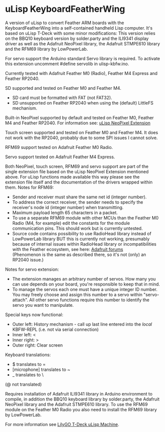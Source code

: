 # uLisp KeyboardFeatherWing
A version of uLisp to convert Feather ARM boards with the KeyboardFeatherWing into a self-contained handheld Lisp computer.
It's based on uLisp T-Deck with some minor modifications: This version relies on the BBQ10 keyboard version by solder.party
and the ILI9341 display driver as well as the Adafruit NeoPixel library, the Adafruit STMPE610 library and the RFM69 library by LowPowerLab.

For servo support the Arduino standard Servo library is required. To activate this extension uncomment #define servolib in ulisp-kbfw.ino.

Currently tested with Adafruit Feather M0 (Radio), Feather M4 Express and Feather RP2040.

SD supported and tested on Feather M0 and Feather M4.
* SD card must be formatted with FAT (not FAT32).
* SD unsupported on Feather RP2040 when using the (default) LittleFS mechanism.

Built-in NeoPixel supported by default and tested on Feather M0, Feather M4 and Feather RP2040. For information see:
[uLisp NeoPixel Extension](http://www.ulisp.com/show?4GMV)

Touch screen supported and tested on Feather M0 and Feather M4. It does not work with the RP2040, probably due to some SPI issues I cannot solve.

RFM69 support tested on Adafruit Feather M0 Radio.

Servo support tested on Adafruit Feather M4 Express.

Both NeoPixel, touch screen, RFM69 and servo support are part of the single extension file based on the uLisp NeoPixel Extension mentioned above. For uLisp functions made available this way please see the extension file itself and the documentation of the drivers wrapped within them.
Notes for RFM69:
* Sender and receiver must share the same net id (integer number).
* To address the correct receiver, the sender needs to specify the receiver's node id (integer number) when transmitting.
* Maximum payload length 65 characters in a packet.
* To use a separate RFM69 module with other MCUs than the Feather M0 Radio (M4, for example) edit the constants for the module communication pins. This should work but is currently untested.
* Source code contains possibility to use RadioHead library instead of LowPowerLab library BUT this is currently not working, presumably because of internal issues within RadioHead library or incompatibilities with the Feather ecosystem, see here: 
[Adafruit forums](https://forums.adafruit.com/viewtopic.php?p=973656#p973656)  
(Phenomenon is the same as described there, so it's not (only) an RP2040 issue.)

Notes for servo extension:
* The extension manages an arbitrary number of servos. How many you can use depends on your board, you're responsible to keep that in mind.
* To manage the servos each one must have a unique integer ID number. You may freely choose and assign this number to a servo within "servo-attach". All other servo functions require this number to identify the servo you want to manipulate. 

Special keys now functional: 
* Outer left: History mechanism - call up last line entered into the *local* KBFW-REPL (i.e. not via serial connection)
* Inner left: <
* Inner right: >
* Outer right: Clear screen

Keyboard translations:
* $ translates to =
* [microphone] translates to ~
* _ translates to \

(@ not translated)

Requires installation of Adafruit ILI9341 library in Arduino environment to compile, in addition the BBQ10 keyboard library by solder.party, the Adafruit NeoPixel library and the Adafruit STMPE610 library. To use the RFM69 module on the Feather M0 Radio you also need to install the RFM69 library by LowPowerLab.

For more information see [LilyGO T-Deck uLisp Machine](http://www.ulisp.com/show?4JAO).
